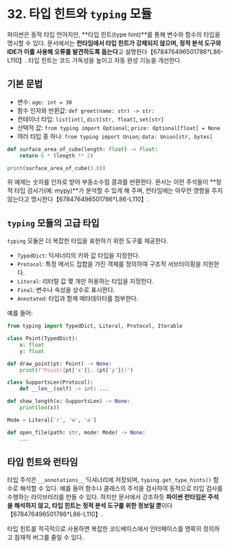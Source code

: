 # 32. 타입 힌트와 `typing` 모듈

파이썬은 동적 타입 언어지만, **타입 힌트(type hint)**를 통해 변수와 함수의 타입을 명시할 수 있다. 문서에서는 **런타임에서 타입 힌트가 강제되지 않으며, 정적 분석 도구와 IDE가 이를 사용해 오류를 발견하도록 돕는다**고 설명한다【678476496501786†L86-L110】. 타입 힌트는 코드 가독성을 높이고 자동 완성 기능을 개선한다.

## 기본 문법

- 변수: `age: int = 30`
- 함수 인자와 반환값: `def greet(name: str) -> str:`
- 컨테이너 타입: `list[int]`, `dict[str, float]`, `set[str]`
- 선택적 값: `from typing import Optional`; `price: Optional[float] = None`
- 여러 타입 중 하나: `from typing import Union`; `data: Union[str, bytes]`

```python
def surface_area_of_cube(length: float) -> float:
    return 6 * (length ** 2)

print(surface_area_of_cube(3.0))
```

위 예제는 숫자를 인자로 받아 부동소수점 결과를 반환한다. 문서는 이런 주석들이 **정적 타입 검사기(예: mypy)**가 분석할 수 있게 해 주며, 런타임에는 아무런 영향을 주지 않는다고 명시한다【678476496501786†L86-L110】.

## `typing` 모듈의 고급 타입

`typing` 모듈은 더 복잡한 타입을 표현하기 위한 도구를 제공한다.

- `TypedDict`: 딕셔너리의 키와 값 타입을 지정한다.
- `Protocol`: 특정 메서드 집합을 가진 객체를 정의하여 구조적 서브타이핑을 지원한다.
- `Literal`: 리터럴 값 몇 개만 허용하는 타입을 지정한다.
- `Final`: 변수나 속성을 상수로 표시한다.
- `Annotated`: 타입과 함께 메타데이터를 첨부한다.

예를 들어:

```python
from typing import TypedDict, Literal, Protocol, Iterable

class Point(TypedDict):
    x: float
    y: float

def draw_point(pt: Point) -> None:
    print(f"Point({pt['x']}, {pt['y']})")

class SupportsLen(Protocol):
    def __len__(self) -> int: ...

def show_length(x: SupportsLen) -> None:
    print(len(x))

Mode = Literal['r', 'w', 'a']

def open_file(path: str, mode: Mode) -> None:
    ...
```

## 타입 힌트와 런타임

타입 주석은 `__annotations__` 딕셔너리에 저장되며, `typing.get_type_hints()` 함수로 해석할 수 있다. 예를 들어 함수나 클래스의 주석을 검사하여 동적으로 타입 검사를 수행하는 라이브러리를 만들 수 있다. 하지만 문서에서 강조하듯 **파이썬 런타임은 주석을 해석하지 않고, 타입 힌트는 정적 분석 도구를 위한 정보일 뿐**이다【678476496501786†L86-L110】.

타입 힌트를 적극적으로 사용하면 복잡한 코드베이스에서 인터페이스를 명확히 정의하고 잠재적 버그를 줄일 수 있다.